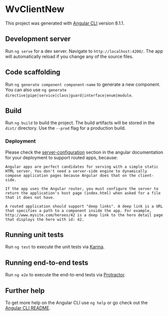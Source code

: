 # WvClientNew

This project was generated with [Angular CLI](https://github.com/angular/angular-cli) version 8.1.1.

## Development server

Run `ng serve` for a dev server. Navigate to `http://localhost:4200/`. The app will automatically reload if you change any of the source files.

## Code scaffolding

Run `ng generate component component-name` to generate a new component. You can also use `ng generate directive|pipe|service|class|guard|interface|enum|module`.

## Build

Run `ng build` to build the project. The build artifacts will be stored in the `dist/` directory. Use the `--prod` flag for a production build.

### Deployment

Please check the [server-configuration](https://angular.io/guide/deployment#server-configuration) section in the angular documentation for your deployment to support routed apps, because:

```
Angular apps are perfect candidates for serving with a simple static HTML server. You don't need a server-side engine to dynamically compose application pages because Angular does that on the client-side.

If the app uses the Angular router, you must configure the server to return the application's host page (index.html) when asked for a file that it does not have.

A routed application should support "deep links". A deep link is a URL that specifies a path to a component inside the app. For example, http://www.mysite.com/heroes/42 is a deep link to the hero detail page that displays the hero with id: 42.
```

## Running unit tests

Run `ng test` to execute the unit tests via [Karma](https://karma-runner.github.io).

## Running end-to-end tests

Run `ng e2e` to execute the end-to-end tests via [Protractor](http://www.protractortest.org/).

## Further help

To get more help on the Angular CLI use `ng help` or go check out the [Angular CLI README](https://github.com/angular/angular-cli/blob/master/README.md).
